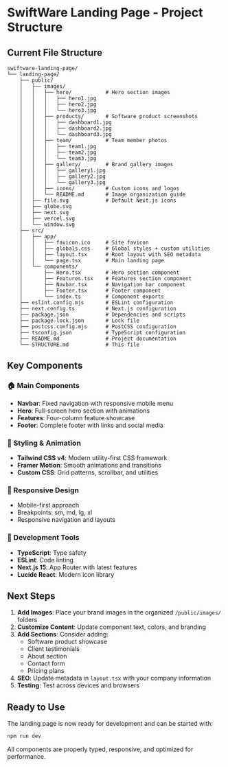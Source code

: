 # SwiftWare Landing Page - Project Structure

## Current File Structure

```
swiftware-landing-page/
└── landing-page/
    ├── public/
    │   ├── images/
    │   │   ├── hero/           # Hero section images
    │   │   │   ├── hero1.jpg
    │   │   │   ├── hero2.jpg
    │   │   │   └── hero3.jpg
    │   │   ├── products/       # Software product screenshots
    │   │   │   ├── dashboard1.jpg
    │   │   │   ├── dashboard2.jpg
    │   │   │   └── dashboard3.jpg
    │   │   ├── team/           # Team member photos
    │   │   │   ├── team1.jpg
    │   │   │   ├── team2.jpg
    │   │   │   └── team3.jpg
    │   │   ├── gallery/        # Brand gallery images
    │   │   │   ├── gallery1.jpg
    │   │   │   ├── gallery2.jpg
    │   │   │   └── gallery3.jpg
    │   │   ├── icons/          # Custom icons and logos
    │   │   └── README.md       # Image organization guide
    │   ├── file.svg            # Default Next.js icons
    │   ├── globe.svg
    │   ├── next.svg
    │   ├── vercel.svg
    │   └── window.svg
    ├── src/
    │   ├── app/
    │   │   ├── favicon.ico     # Site favicon
    │   │   ├── globals.css     # Global styles + custom utilities
    │   │   ├── layout.tsx      # Root layout with SEO metadata
    │   │   └── page.tsx        # Main landing page
    │   └── components/
    │       ├── Hero.tsx        # Hero section component
    │       ├── Features.tsx    # Features section component
    │       ├── Navbar.tsx      # Navigation bar component
    │       ├── Footer.tsx      # Footer component
    │       └── index.ts        # Component exports
    ├── eslint.config.mjs       # ESLint configuration
    ├── next.config.ts          # Next.js configuration
    ├── package.json            # Dependencies and scripts
    ├── package-lock.json       # Lock file
    ├── postcss.config.mjs      # PostCSS configuration
    ├── tsconfig.json           # TypeScript configuration
    ├── README.md               # Project documentation
    └── STRUCTURE.md            # This file
```

## Key Components

### 🏠 Main Components
- **Navbar**: Fixed navigation with responsive mobile menu
- **Hero**: Full-screen hero section with animations
- **Features**: Four-column feature showcase
- **Footer**: Complete footer with links and social media

### 🎨 Styling & Animation
- **Tailwind CSS v4**: Modern utility-first CSS framework
- **Framer Motion**: Smooth animations and transitions
- **Custom CSS**: Grid patterns, scrollbar, and utilities

### 📱 Responsive Design
- Mobile-first approach
- Breakpoints: sm, md, lg, xl
- Responsive navigation and layouts

### 🔧 Development Tools
- **TypeScript**: Type safety
- **ESLint**: Code linting
- **Next.js 15**: App Router with latest features
- **Lucide React**: Modern icon library

## Next Steps

1. **Add Images**: Place your brand images in the organized `/public/images/` folders
2. **Customize Content**: Update component text, colors, and branding
3. **Add Sections**: Consider adding:
   - Software product showcase
   - Client testimonials
   - About section
   - Contact form
   - Pricing plans
4. **SEO**: Update metadata in `layout.tsx` with your company information
5. **Testing**: Test across devices and browsers

## Ready to Use

The landing page is now ready for development and can be started with:
```bash
npm run dev
```

All components are properly typed, responsive, and optimized for performance. 